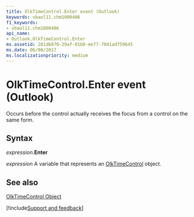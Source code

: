 ```yaml
---
title: OlkTimeControl.Enter event (Outlook)
keywords: vbaol11.chm1000406
f1_keywords:
- vbaol11.chm1000406
api_name:
- Outlook.OlkTimeControl.Enter
ms.assetid: 281db870-29af-01b0-ee77-7041ad759645
ms.date: 06/08/2017
ms.localizationpriority: medium
---
```



# OlkTimeControl.Enter event (Outlook)

Occurs before the control actually receives the focus from a control on the same form.


## Syntax

_expression_.**Enter**

_expression_ A variable that represents an [OlkTimeControl](Outlook.OlkTimeControl.md) object.


## See also


[OlkTimeControl Object](Outlook.OlkTimeControl.md)

[!include[Support and feedback](~/includes/feedback-boilerplate.md)]